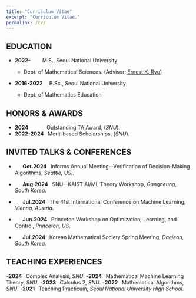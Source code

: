 ```yaml
---
title: "Curriculum Vitae"
excerpt: "Curriculum Vitae."
permalink: /cv/
---
```


EDUCATION
-----

- **2022-&emsp;&emsp;** M.S., Seoul National University
  - Dept. of Mathematical Sciences. (Advisor: [Ernest K. Ryu](http://ernestryu.com))

- **2016-2022&emsp;** B.Sc., Seoul National University
  - Dept. of Mathematics Education


HONORS & AWARDS
-----

- **2024&ensp;&emsp;&ensp;** &ensp;&ensp; Outstanding TA Award, (_SNU_).
- **2022-2024&ensp;**  Merit-based Scholarships, (_SNU_).

INVITED TALKS & CONFERENCES
-----
- **&emsp;&ensp;Oct.2024&ensp;** Informs Annual Meeting--Verification of Decision-Making Algorithms, _Seattle, US._.

- **&emsp;&ensp;Aug.2024&ensp;** SNU--KAIST AI/ML Theory Workshop, _Gangneung, South Korea_.

- **&emsp;&ensp;Jul.2024&ensp;** The 41st International Conference on Machine Learning,  _Vienna, Austria_.

- **&emsp;&ensp;Jun.2024&ensp;** Princeton Workshop on Optimization, Learning, and Control, _Princeton, US_.

- **&emsp;&ensp;Jul.2024&ensp;** Korean Mathematical Society Spring Meeting,  _Daejeon, South Korea_. 

TEACHING EXPERIENCES
-----

-**2024&ensp;** Complex Analysis, _SNU_.
-**2024&ensp;** Mathematical Machine Learning Theory, _SNU_.
-**2023&ensp;** Calculus 2, _SNU_.
-**2022&ensp;** Mathematical Algorithms, _SNU_.
-**2021&ensp;** Teaching Practicum, _Seoul National University High School_.



